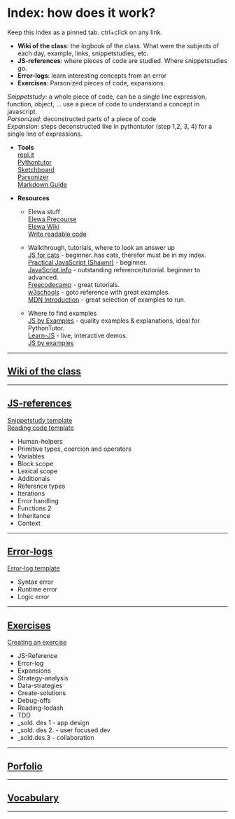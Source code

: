 # Index: how does it work?
Keep this index as a pinned tab. ctrl+click on any link.
   
* **Wiki of the class**: the logbook of the class. What were the subjects of each day, example, links, snippetstudies, etc.   
* **JS-references**: where pieces of code are studied. Where snippetstudies go.
* **Error-logs**: learn interesting concepts from an error   
* **Exercises**: Parsonized pieces of code, expansions.   
   
_Snippetstudy_: a whole piece of code, can be a single line expression, function, object, ...   use a piece of code to understand a concept in javascript.   
_Parsonized_: deconstructed parts of a piece of code   
_Expansion_: steps deconstructed like in pythontutor (step 1,2, 3, 4) for a single line of expressions.    
   
* **Tools**   
[repl.it](https://repl.it)   
[Pythontutor](http://www.pythontutor.com/javascript.html#mode=edit)   
[Sketchboard](https://sketchboard.me/bBacYnr2FYMw#/)   
[Parsonizer](https://elewa-academy.github.io/parsons/)  
[Markdown Guide](https://guides.github.com/features/mastering-markdown/#examples)   
   
* **Resources**   
  * Elewa stuff   
[Elewa Precourse](https://elewa-academy.github.io/Precourse/)   
[Elewa Wiki](https://github.com/elewa-academy/General-Resources/wiki)   
[Write readable code](https://github.com/elewa-academy/readable-code)
   
  * Walkthrough, tutorials, where to look an answer up   
[JS for cats](http://jsforcats.com/) - beginner. has cats, therefor must be in my index.   
[Practical JavaScript (Shawnr)](https://shawnr.gitbooks.io/practical-introduction-to-javascript/content/) - beginner.   
[JavaScript.info](https://javascript.info) - outstanding reference/tutorial. beginner to advanced.   
[Freecodecamp](https://www.freecodecamp.org/) - great tutorials.   
[w3schools](https://www.w3schools.com/js/default.asp) - goto reference with great examples.   
[MDN Introduction](https://developer.mozilla.org/en-US/docs/Web/JavaScript/Guide/Introduction) - great selection of examples to run.   
   
  * Where to find examples   
[JS by Examples](https://github.com/bmkmanoj/js-by-examples) - quality examples & explanations, ideal for PythonTutor.   
[Learn-JS](http://www.learn-js.org) - live, interactive demos.   
[JS by examples](https://github.com/bmkmanoj/js-by-examples)

___ 

## [Wiki of the class](https://github.com/august-elewa-2018/calendar/wiki)

___

## [JS-references](https://github.com/Souwy/JS-Reference)
[Snippetstudy template](https://raw.githubusercontent.com/Souwy/JS-Reference/master/Snippetstudy-template.md)   
[Reading code template](https://raw.githubusercontent.com/Souwy/JS-Reference/master/Reading-code-template.md)
* Human-helpers   
* Primitive types, coercion and operators  
* Variables   
* Block scope
* Lexical scope   
* Additionals   
* Reference types   
* Iterations   
* Error handling   
* Functions 2   
* Inheritance   
* Context   

___

## [Error-logs](https://github.com/Souwy/Error-logs)
[Error-log template](https://raw.githubusercontent.com/Souwy/Error-logs/master/Error-log-template.md)
* Syntax error   
* Runtime error   
* Logic error   

___

## [Exercises](https://github.com/Souwy/Exercises)
[Creating an exercise](https://github.com/elewa-academy/creating-exercises) <!-- might change that later -->
* JS-Reference   
* Error-log   
* Expansions
* Strategy-analysis   
* Data-strategies   
* Create-solutions   
* Debug-offs   
* Reading-lodash   
* TDD   
* _sold. des 1 - app design   
* _sold. des 2. - user focused dev   
* _sold.des.3 - collaboration   

___

## [Porfolio](https://github.com/Souwy/Portfolio)

___

## [Vocabulary](https://github.com/Souwy/Vocabulary)

___

